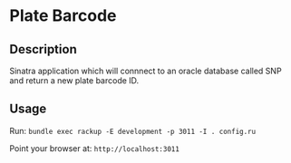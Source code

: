 Plate Barcode
=============

Description
-----------

Sinatra application which will connnect to an oracle database called SNP and return a new plate barcode ID.

Usage
-----

Run: `bundle exec rackup -E development -p 3011 -I . config.ru`

Point your browser at: `http://localhost:3011`
